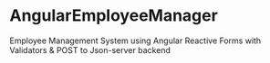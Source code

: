 # AngularEmployeeManager
 Employee Management System using Angular Reactive Forms with Validators & POST to Json-server backend
